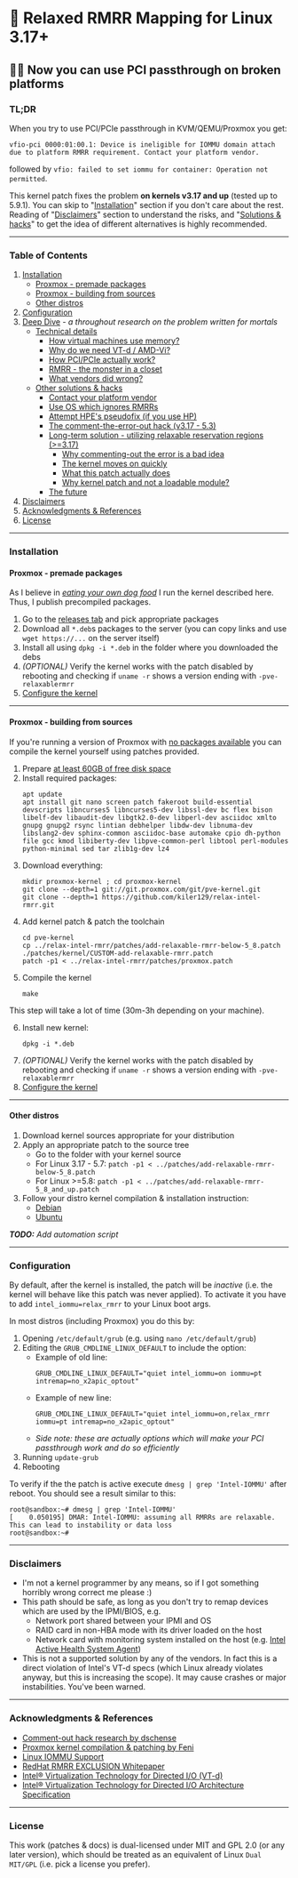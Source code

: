 # 🍻 Relaxed RMRR Mapping for Linux 3.17+
## 🐧💨 Now you can use PCI passthrough on broken platforms

### TL;DR
When you try to use PCI/PCIe passthrough in KVM/QEMU/Proxmox you get:
```
vfio-pci 0000:01:00.1: Device is ineligible for IOMMU domain attach due to platform RMRR requirement. Contact your platform vendor.
```
followed by `vfio: failed to set iommu for container: Operation not permitted`.

This kernel patch fixes the problem **on kernels v3.17 and up** (tested up to 5.9.1). You can skip to "[Installation](README.md#installation)" 
section if you don't care about the rest. Reading of "[Disclaimers](README.md#disclaimers)" section to understand the 
risks, and "[Solutions & hacks](deep-dive.md#other-solutions--hacks)" to get the idea of different alternatives is 
highly recommended.

---

### Table of Contents
1. [Installation](README.md#installation)
    - [Proxmox - premade packages](README.md#proxmox---premade-packages)
    - [Proxmox - building from sources](README.md#proxmox---building-from-sources)
    - [Other distros](README.md#other-distros)
2. [Configuration](README.md#configuration)
3. [Deep Dive](deep-dive.md) - *a throughout research on the problem written for mortals*
    - [Technical details](deep-dive.md#technical-details)
        - [How virtual machines use memory?](deep-dive.md#how-virtual-machines-use-memory)
        - [Why do we need VT-d / AMD-Vi?](deep-dive.md#why-do-we-need-vt-d--amd-vi)
        - [How PCI/PCIe actually work?](deep-dive.md#how-pcipcie-actually-work)
        - [RMRR - the monster in a closet](deep-dive.md#rmrr---the-monster-in-a-closet)
        - [What vendors did wrong?](deep-dive.md#what-vendors-did-wrong)
    - [Other solutions & hacks](deep-dive.md#other-solutions--hacks)
        - [Contact your platform vendor](deep-dive.md#contact-your-platform-vendor)
        - [Use OS which ignores RMRRs](deep-dive.md#use-os-which-ignores-rmrrs)
        - [Attempt HPE's pseudofix (if you use HP)](deep-dive.md#attempt-hpes-pseudofix-if-you-use-hp)
        - [The comment-the-error-out hack (v3.17 - 5.3)](deep-dive.md#the-comment-the-error-out-hack-v317---53)
        - [Long-term solution - utilizing relaxable reservation regions (>=3.17)](deep-dive.md#long-term-solution---utilizing-relaxable-reservation-regions-317)
          - [Why commenting-out the error is a bad idea](deep-dive.md#why-commenting-out-the-error-is-a-bad-idea)
          - [The kernel moves on quickly](deep-dive.md#the-kernel-moves-on-quickly)
          - [What this patch actually does](deep-dive.md#what-this-patch-actually-does)
          - [Why kernel patch and not a loadable module?](deep-dive.md#why-kernel-patch-and-not-a-loadable-module)
        - [The future](deep-dive.md#the-future)    
4. [Disclaimers](README.md#disclaimers)
5. [Acknowledgments & References](README.md#acknowledgments--references)
6. [License](README.md#license)

---

### Installation

#### Proxmox - premade packages
As I believe in *[eating your own dog food](https://en.wikipedia.org/wiki/Eating_your_own_dog_food)* I run the kernel
described here. Thus, I publish precompiled packages.

1. Go to the [releases tab](https://github.com/kiler129/relax-intel-rmrr/releases/) and pick appropriate packages
2. Download all `*.deb`s packages to the server (you can copy links and use `wget https://...` on the server itself)
3. Install all using `dpkg -i *.deb` in the folder where you downloaded the debs
4. *(OPTIONAL)* Verify the kernel works with the patch disabled by rebooting and checking if `uname -r` shows a version 
   ending with `-pve-relaxablermrr`
5. [Configure the kernel](README.md#configuration)

---

#### Proxmox - building from sources
If you're running a version of Proxmox with [no packages available](README.md#proxmox---premade-packages) you can 
compile the kernel yourself using patches provided.

1. Prepare [at least 60GB of free disk space](https://forum.level1techs.com/t/linux-debian-proxmox-recompile-needing-over-60gb-and-counting-to-compile/160009)
2. Install required packages:
    ```shell script
    apt update
    apt install git nano screen patch fakeroot build-essential devscripts libncurses5 libncurses5-dev libssl-dev bc flex bison libelf-dev libaudit-dev libgtk2.0-dev libperl-dev asciidoc xmlto gnupg gnupg2 rsync lintian debhelper libdw-dev libnuma-dev libslang2-dev sphinx-common asciidoc-base automake cpio dh-python file gcc kmod libiberty-dev libpve-common-perl libtool perl-modules python-minimal sed tar zlib1g-dev lz4
    ```
3. Download everything:
    ```shell script
    mkdir proxmox-kernel ; cd proxmox-kernel
    git clone --depth=1 git://git.proxmox.com/git/pve-kernel.git
    git clone --depth=1 https://github.com/kiler129/relax-intel-rmrr.git
    ```
4. Add kernel patch & patch the toolchain
    ```shell script
    cd pve-kernel
    cp ../relax-intel-rmrr/patches/add-relaxable-rmrr-below-5_8.patch ./patches/kernel/CUSTOM-add-relaxable-rmrr.patch
    patch -p1 < ../relax-intel-rmrr/patches/proxmox.patch
    ```
5. Compile the kernel
    ```shell script
    make
    ```
This step will take a lot of time (30m-3h depending on your machine).

6. Install new kernel:
    ```shell script
    dpkg -i *.deb
    ```
7. *(OPTIONAL)* Verify the kernel works with the patch disabled by rebooting and checking if `uname -r` shows a version 
   ending with `-pve-relaxablermrr`
8. [Configure the kernel](README.md#configuration)

---

#### Other distros
1. Download kernel sources appropriate for your distribution
2. Apply an appropriate patch to the source tree
    - Go to the folder with your kernel source
    - For Linux 3.17 - 5.7: `patch -p1 < ../patches/add-relaxable-rmrr-below-5_8.patch`
    - For Linux >=5.8: `patch -p1 < ../patches/add-relaxable-rmrr-5_8_and_up.patch`
3. Follow your distro kernel compilation & installation instruction:
    - [Debian](https://wiki.debian.org/BuildADebianKernelPackage)
    - [Ubuntu](https://wiki.ubuntu.com/Kernel/BuildYourOwnKernel)

***TODO:*** *Add automation script*

---

### Configuration
By default, after the kernel is installed, the patch will be *inactive* (i.e. the kernel will behave like this patch was
never applied). To activate it you have to add `intel_iommu=relax_rmrr` to your Linux boot args.

In most distros (including Proxmox) you do this by:
1. Opening `/etc/default/grub` (e.g. using `nano /etc/default/grub`)
2. Editing the `GRUB_CMDLINE_LINUX_DEFAULT` to include the option:
    - Example of old line:   
        ```
        GRUB_CMDLINE_LINUX_DEFAULT="quiet intel_iommu=on iommu=pt intremap=no_x2apic_optout"
        ```
    - Example of new line:
        ```
        GRUB_CMDLINE_LINUX_DEFAULT="quiet intel_iommu=on,relax_rmrr iommu=pt intremap=no_x2apic_optout"
        ```
    - *Side note: these are actually options which will make your PCI passthrough work and do so efficiently*
3. Running `update-grub`
4. Rebooting

To verify if the the patch is active execute `dmesg | grep 'Intel-IOMMU'` after reboot. You should see a result similar
 to this:
 
```
root@sandbox:~# dmesg | grep 'Intel-IOMMU'
[    0.050195] DMAR: Intel-IOMMU: assuming all RMRRs are relaxable. This can lead to instability or data loss
root@sandbox:~# 
```

---

### Disclaimers
 - I'm not a kernel programmer by any means, so if I got something horribly wrong correct me please :)
 - This path should be safe, as long as you don't try to remap devices which are used by the IPMI/BIOS, e.g.
   - Network port shared between your IPMI and OS
   - RAID card in non-HBA mode with its driver loaded on the host
   - Network card with monitoring system installed on the host (e.g. [Intel Active Health System Agent](https://support.hpe.com/hpesc/public/docDisplay?docId=emr_na-c04781229))
 - This is not a supported solution by any of the vendors. In fact this is a direct violation of Intel's VT-d specs 
   (which Linux already violates anyway, but this is increasing the scope). It may cause crashes or major instabilities.
   You've been warned.

---

### Acknowledgments & References
 - [Comment-out hack research by dschense](https://forum.proxmox.com/threads/hp-proliant-microserver-gen8-raidcontroller-hp-p410-passthrough-probleme.30547/post-155675)
 - [Proxmox kernel compilation & patching by Feni](https://forum.proxmox.com/threads/compile-proxmox-ve-with-patched-intel-iommu-driver-to-remove-rmrr-check.36374/) 
 - [Linux IOMMU Support](https://www.kernel.org/doc/html/latest/x86/intel-iommu.html)
 - [RedHat RMRR EXCLUSION Whitepaper](https://access.redhat.com/sites/default/files/attachments/rmrr-wp1.pdf)
 - [Intel® Virtualization Technology for Directed I/O (VT-d)](https://software.intel.com/content/www/us/en/develop/articles/intel-virtualization-technology-for-directed-io-vt-d-enhancing-intel-platforms-for-efficient-virtualization-of-io-devices.html)
 - [Intel® Virtualization Technology for Directed I/O Architecture Specification](https://software.intel.com/content/www/us/en/develop/download/intel-virtualization-technology-for-directed-io-architecture-specification.html)
 
--- 
 
### License
This work (patches & docs) is dual-licensed under MIT and GPL 2.0 (or any later version), which should be treated as an 
equivalent of Linux `Dual MIT/GPL` (i.e. pick a license you prefer).
